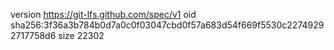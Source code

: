 version https://git-lfs.github.com/spec/v1
oid sha256:3f36a3b784b0d7a0c0f03047cbd0f57a683d54f669f5530c22749292717758d6
size 22302
